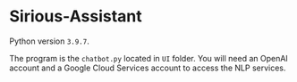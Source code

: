 # Sirious-Assistant 

Python version `3.9.7`. 

The program is the `chatbot.py` located in `UI` folder. You will need an OpenAI account and a Google Cloud Services account to access the NLP services. 
